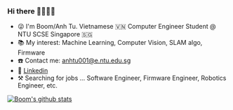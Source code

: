 ### Hi there :technologist::student:

<!--
**AnhTuDo1998/AnhTuDo1998** is a ✨ _special_ ✨ repository because its `README.md` (this file) appears on your GitHub profile.

Here are some ideas to get you started:

- 🔭 I’m currently working on ...
- 🌱 I’m currently learning ...
- 👯 I’m looking to collaborate on ...
- 🤔 I’m looking for help with ...
- 💬 Ask me about ...
- 📫 How to reach me: ...
- 😄 Pronouns: ...
- ⚡ Fun fact: ...
-->
- :stuck_out_tongue_winking_eye: I'm Boom/Anh Tu. Vietnamese :vietnam: Computer Engineer Student @ NTU SCSE Singapore :singapore:
- :books: My interest: Machine Learning, Computer Vision, SLAM algo, Firmware
- :phone: Contact me: anhtu001@e.ntu.edu.sg
- :office: [Linkedin](https://www.linkedin.com/in/anh-tu-d-b28590102/)
- :hammer_and_pick: Searching for jobs ... Software Engineer, Firmware Engineer, Robotics Engineer, etc.

[![Boom's github stats](https://github-readme-stats.vercel.app/api?username=AnhTuDo1998&count_private=true&show_icons=true&theme=radical&hide_rank=false)](https://github.com/anuraghazra/github-readme-stats)
